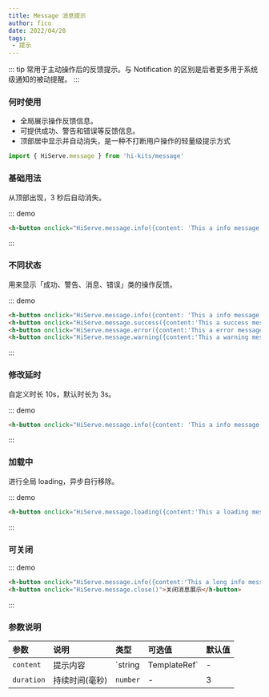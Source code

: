 ```yaml
---
title: Message 消息提示
author: fico
date: 2022/04/28
tags:
 - 提示
---
```

::: tip
常用于主动操作后的反馈提示。与 Notification 的区别是后者更多用于系统级通知的被动提醒。
:::
### 何时使用

- 全局展示操作反馈信息。
- 可提供成功、警告和错误等反馈信息。
- 顶部居中显示并自动消失，是一种不打断用户操作的轻量级提示方式
```ts
import { HiServe.message } from 'hi-kits/message'
```
### 基础用法

从顶部出现，3 秒后自动消失。

::: demo
```html
<h-button onclick="HiServe.message.info({content: 'This a info message'})">打开消息提示</h-button>

```
:::

### 不同状态

用来显示「成功、警告、消息、错误」类的操作反馈。

::: demo
```html
<h-button onclick="HiServe.message.info({content: 'This a info message'})">info</h-button>
<h-button onclick="HiServe.message.success({content:'This a success message'})">success</h-button>
<h-button onclick="HiServe.message.error({content:'This a error message'})">error</h-button>
<h-button onclick="HiServe.message.warning({content:'This a warning message'})">warning</h-button>

```
:::

### 修改延时
自定义时长 10s，默认时长为 3s。

::: demo
```html
<h-button onclick="HiServe.message.info({content: 'This a info message', duration: 10000})">点击10秒后消失</h-button>

```
:::

### 加载中
进行全局 loading，异步自行移除。

::: demo
```html
<h-button onclick="HiServe.message.loading({content:'This a loading message'})">loading</h-button>

```
:::

### 可关闭

::: demo
```html
<h-button onclick="HiServe.message.info({content:'This a long info message',duration: 3000000})">消息展示</h-button>
<h-button onclick="HiServe.message.close()">关闭消息展示</h-button>

```
:::

### 参数说明

|参数|说明|类型|可选值|默认值
|:--|:--|:--|:-----|:---
| `content`| 提示内容| `string | TemplateRef`| - | -
| `duration`| 持续时间(毫秒)| `number` |-	| 3

